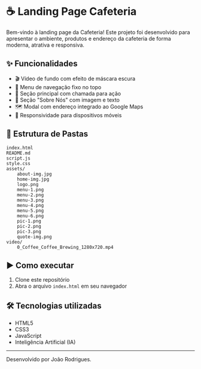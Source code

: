 # ☕ Landing Page Cafeteria

Bem-vindo à landing page da Cafeteria! Este projeto foi desenvolvido para apresentar o ambiente, produtos e endereço da cafeteria de forma moderna, atrativa e responsiva.

## ✨ Funcionalidades

- 🎬 Vídeo de fundo com efeito de máscara escura
- 📌 Menu de navegação fixo no topo
- 🚀 Seção principal com chamada para ação
- 👥 Seção "Sobre Nós" com imagem e texto
- 🗺️ Modal com endereço integrado ao Google Maps
- 📱 Responsividade para dispositivos móveis

## 📁 Estrutura de Pastas

```
index.html
README.md
script.js
style.css
assets/
    about-img.jpg
    home-img.jpg
    logo.png
    menu-1.png
    menu-2.png
    menu-3.png
    menu-4.png
    menu-5.png
    menu-6.png
    pic-1.png
    pic-2.png
    pic-3.png
    quote-img.png
video/
    0_Coffee_Coffee_Brewing_1280x720.mp4
```

## ▶️ Como executar

1. Clone este repositório
2. Abra o arquivo `index.html` em seu navegador

## 🛠️ Tecnologias utilizadas

- HTML5
- CSS3
- JavaScript
- Inteligência Artificial (IA)
---

Desenvolvido por João Rodrigues.
